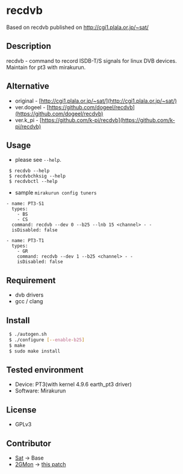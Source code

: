 # recdvb

Based on recdvb published on http://cgi1.plala.or.jp/~sat/


## Description

recdvb - command to record ISDB-T/S signals for linux DVB devices.
Maintain for pt3 with mirakurun.


## Alternative

- original - [http://cgi1.plala.or.jp/~sat/](http://cgi1.plala.or.jp/~sat/)
- ver.dogeel - [https://github.com/dogeel/recdvb](https://github.com/dogeel/recdvb)
- ver.k_pi - [https://github.com/k-pi/recdvb](https://github.com/k-pi/recdvb)

## Usage

- please see `--help`.

```
 $ recdvb --help
 $ recdvbchksig --help
 $ recdvbctl --help
```

- sample `mirakurun config tuners`
```
- name: PT3-S1
  types:
    - BS
    - CS
  command: recdvb --dev 0 --b25 --lnb 15 <channel> - -
  isDisabled: false

- name: PT3-T1
  types:
    - GR
    command: recdvb --dev 1 --b25 <channel> - -
    isDisabled: false
```


## Requirement

- dvb drivers
- gcc / clang


## Install

```bash
 $ ./autogen.sh
 $ ./configure [--enable-b25]
 $ make
 $ sudo make install
```


## Tested environment

- Device: PT3(with kernel 4.9.6 earth_pt3 driver)
- Software: Mirakurun


## License

- GPLv3


## Contributor

- [Sat](http://cgi1.plala.or.jp/~sat/) -> Base
- [2GMon](https://github.com/2GMon) -> [this patch](https://gist.github.com/2GMon/3621dd5054ab20c2a8c565fc236de093)


